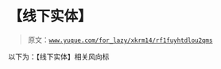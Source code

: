# 【线下实体】

> 原文：[`www.yuque.com/for_lazy/xkrm14/rf1fuyhtdlou2qms`](https://www.yuque.com/for_lazy/xkrm14/rf1fuyhtdlou2qms)

以下为：【线下实体】相关风向标 

